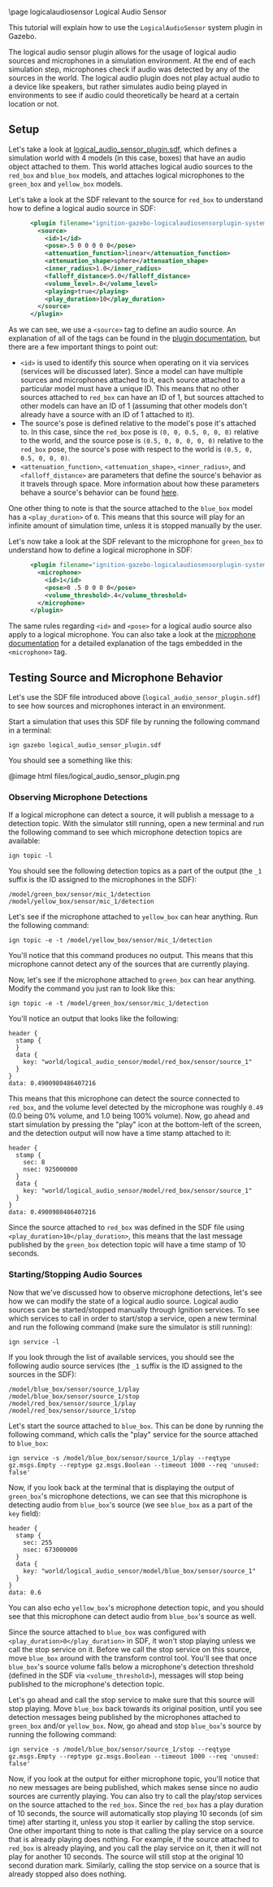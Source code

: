 \page logicalaudiosensor Logical Audio Sensor

This tutorial will explain how to use the `LogicalAudioSensor` system plugin in Gazebo.

The logical audio sensor plugin allows for the usage of logical audio sources and microphones in a simulation environment.
At the end of each simulation step, microphones check if audio was detected by any of the sources in the world.
The logical audio plugin does not play actual audio to a device like speakers, but rather simulates audio being played in environments to see if audio could theoretically be heard at a certain location or not.

## Setup

Let's take a look at [logical_audio_sensor_plugin.sdf](https://github.com/gazebosim/gz-sim/blob/460d2b1cfbf0addf05a1e61c05e1f7a675a83785/examples/worlds/logical_audio_sensor_plugin.sdf), which defines a simulation world with 4 models (in this case, boxes) that have an audio object attached to them.
This world attaches logical audio sources to the `red_box` and `blue_box` models, and attaches logical microphones to the `green_box` and `yellow_box` models.

Let's take a look at the SDF relevant to the source for `red_box` to understand how to define a logical audio source in SDF:

```xml
      <plugin filename="ignition-gazebo-logicalaudiosensorplugin-system" name="gz::sim::systems::LogicalAudioSensorPlugin">
        <source>
          <id>1</id>
          <pose>.5 0 0 0 0 0</pose>
          <attenuation_function>linear</attenuation_function>
          <attenuation_shape>sphere</attenuation_shape>
          <inner_radius>1.0</inner_radius>
          <falloff_distance>5.0</falloff_distance>
          <volume_level>.8</volume_level>
          <playing>true</playing>
          <play_duration>10</play_duration>
        </source>
      </plugin>
```

As we can see, we use a `<source>` tag to define an audio source.
An explanation of all of the tags can be found in the [plugin documentation](https://github.com/gazebosim/gz-sim/blob/314477419d2aa946f384204dc99b17d9fcd963b3/src/systems/logical_audio_sensor_plugin/LogicalAudioSensorPlugin.hh#L35-L130), but there are a few important things to point out:
* `<id>` is used to identify this source when operating on it via services (services will be discussed later).
Since a model can have multiple sources and microphones attached to it, each source attached to a particular model must have a unique ID.
This means that no other sources attached to `red_box` can have an ID of 1, but sources attached to other models can have an ID of 1 (assuming that other models don't already have a source with an ID of 1 attached to it).
* The source's pose is defined relative to the model's pose it's attached to.
In this case, since the `red_box` pose is `(0, 0, 0.5, 0, 0, 0)` relative to the world, and the source pose is `(0.5, 0, 0, 0, 0, 0)` relative to the `red_box` pose, the source's pose with respect to the world is `(0.5, 0, 0.5, 0, 0, 0)`.
* `<attenuation_function>`, `<attenuation_shape>`, `<inner_radius>`, and `<falloff_distance>` are parameters that define the source's behavior as it travels through space.
More information about how these parameters behave a source's behavior can be found [here](https://docs.unrealengine.com/en-US/Engine/Audio/DistanceModelAttenuation/index.html).

One other thing to note is that the source attached to the `blue_box` model has a `<play_duration>` of `0`.
This means that this source will play for an infinite amount of simulation time, unless it is stopped manually by the user.

Let's now take a look at the SDF relevant to the microphone for `green_box` to understand how to define a logical microphone in SDF:

```xml
      <plugin filename="ignition-gazebo-logicalaudiosensorplugin-system" name="gz::sim::systems::LogicalAudioSensorPlugin">
        <microphone>
          <id>1</id>
          <pose>0 .5 0 0 0 0</pose>
          <volume_threshold>.4</volume_threshold>
        </microphone>
      </plugin>
```

The same rules regarding `<id>` and `<pose>` for a logical audio source also apply to a logical microphone.
You can also take a look at the [microphone documentation](https://github.com/gazebosim/gz-sim/blob/314477419d2aa946f384204dc99b17d9fcd963b3/src/systems/logical_audio_sensor_plugin/LogicalAudioSensorPlugin.hh#L35-L130) for a detailed explanation of the tags embedded in the `<microphone>` tag.

## Testing Source and Microphone Behavior

Let's use the SDF file introduced above (`logical_audio_sensor_plugin.sdf`) to see how sources and microphones interact in an environment.

Start a simulation that uses this SDF file by running the following command in a terminal:

```
ign gazebo logical_audio_sensor_plugin.sdf
```

You should see a something like this:

@image html files/logical_audio_sensor_plugin.png

### Observing Microphone Detections

If a logical microphone can detect a source, it will publish a message to a detection topic.
With the simulator still running, open a new terminal and run the following command to see which microphone detection topics are available:

```
ign topic -l
```

You should see the following detection topics as a part of the output (the `_1` suffix is the ID assigned to the microphones in the SDF):

```
/model/green_box/sensor/mic_1/detection
/model/yellow_box/sensor/mic_1/detection
```

Let's see if the microphone attached to `yellow_box` can hear anything.
Run the following command:

```
ign topic -e -t /model/yellow_box/sensor/mic_1/detection
```

You'll notice that this command produces no output.
This means that this microphone cannot detect any of the sources that are currently playing.

Now, let's see if the microphone attached to `green_box` can hear anything.
Modify the command you just ran to look like this:

```
ign topic -e -t /model/green_box/sensor/mic_1/detection
```

You'll notice an output that looks like the following:

```
header {
  stamp {
  }
  data {
    key: "world/logical_audio_sensor/model/red_box/sensor/source_1"
  }
}
data: 0.4900980486407216
```

This means that this microphone can detect the source connected to `red_box`, and the volume level detected by the microphone was roughly `0.49` (0.0 being 0% volume, and 1.0 being 100% volume).
Now, go ahead and start simulation by pressing the "play" icon at the bottom-left of the screen, and the detection output will now have a time stamp attached to it:

```
header {
  stamp {
    sec: 8
    nsec: 925000000
  }
  data {
    key: "world/logical_audio_sensor/model/red_box/sensor/source_1"
  }
}
data: 0.4900980486407216
```

Since the source attached to `red_box` was defined in the SDF file using `<play_duration>10</play_duration>`, this means that the last message published by the `green_box` detection topic will have a time stamp of 10 seconds.

### Starting/Stopping Audio Sources

Now that we've discussed how to observe microphone detections, let's see how we can modify the state of a logical audio source.
Logical audio sources can be started/stopped manually through Ignition services.
To see which services to call in order to start/stop a service, open a new terminal and run the following command (make sure the simulator is still running):

```
ign service -l
```

If you look through the list of available services, you should see the following audio source services (the `_1` suffix is the ID assigned to the sources in the SDF):

```
/model/blue_box/sensor/source_1/play
/model/blue_box/sensor/source_1/stop
/model/red_box/sensor/source_1/play
/model/red_box/sensor/source_1/stop
```

Let's start the source attached to `blue_box`.
This can be done by running the following command, which calls the "play" service for the source attached to `blue_box`:

```
ign service -s /model/blue_box/sensor/source_1/play --reqtype gz.msgs.Empty --reptype gz.msgs.Boolean --timeout 1000 --req 'unused: false'
```

Now, if you look back at the terminal that is displaying the output of `green_box`'s microphone detections, we can see that this microphone is detecting audio from `blue_box`'s source (we see `blue_box` as a part of the `key` field):

```
header {
  stamp {
    sec: 255
    nsec: 673000000
  }
  data {
    key: "world/logical_audio_sensor/model/blue_box/sensor/source_1"
  }
}
data: 0.6
```

You can also echo `yellow_box`'s microphone detection topic, and you should see that this microphone can detect audio from `blue_box`'s source as well.

Since the source attached to `blue_box` was configured with `<play_duration>0</play_duration>` in SDF, it won't stop playing unless we call the stop service on it.
Before we call the stop service on this source, move `blue_box` around with the transform control tool.
You'll see that once `blue_box`'s source volume falls below a microphone's detection threshold (defined in the SDF via `<volume_threshold>`), messages will stop being published to the microphone's detection topic.

Let's go ahead and call the stop service to make sure that this source will stop playing.
Move `blue_box` back towards its original position, until you see detection messages being published by the microphones attached to `green_box` and/or `yellow_box`.
Now, go ahead and stop `blue_box`'s source by running the following command:

```
ign service -s /model/blue_box/sensor/source_1/stop --reqtype gz.msgs.Empty --reptype gz.msgs.Boolean --timeout 1000 --req 'unused: false'
```

Now, if you look at the output for either microphone topic, you'll notice that no new messages are being published, which makes sense since no audio sources are currently playing.
You can also try to call the play/stop services on the source attached to the `red_box`.
Since the `red_box` has a play duration of 10 seconds, the source will automatically stop playing 10 seconds (of sim time) after starting it, unless you stop it earlier by calling the stop service.
One other important thing to note is that calling the play service on a source that is already playing does nothing.
For example, if the source attached to `red_box` is already playing, and you call the play service on it, then it will not play for another 10 seconds.
The source will still stop at the original 10 second duration mark.
Similarly, calling the stop service on a source that is already stopped also does nothing.
